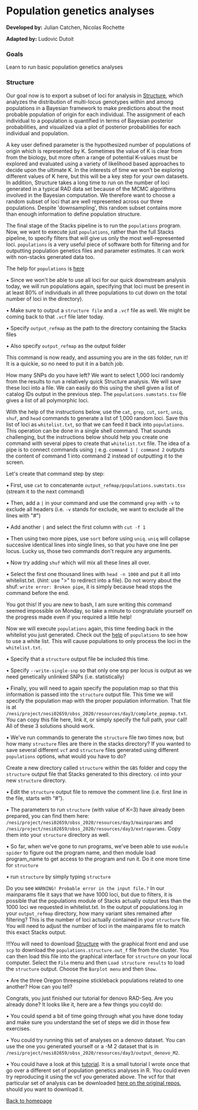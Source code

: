 # Population genetics analyses

**Developed by:** Julian Catchen, Nicolas Rochette

**Adapted by:** Ludovic Dutoit

### Goals
Learn to run basic population genetics analyses



### Structure

Our goal now is to export a subset of loci for analysis in [Structure](https://web.stanford.edu/group/pritchardlab/structure.html), which analyzes the distribution of multi-locus genotypes within and among populations in a Bayesian framework to make predictions about the most probable population of origin for each individual. The assignment of each individual to a population is quantified in terms of Bayesian posterior probabilities, and visualized via a plot of posterior probabilities for each individual and population.

A key user defined parameter is the hypothesized number of populations of origin which is represented by K. Sometimes the value of K is clear from from the biology, but more often a range of potential K-values must be explored and evaluated using a variety of likelihood based approaches to decide upon the ultimate K. In the interests of time we won’t be exploring different values of K here, but this will be a key step for your own datasets. In addition, Structure takes a long time to run on the number of loci generated in a typical RAD data set because of the MCMC algorithms involved in the Bayesian computation. We therefore want to choose a random subset of loci that are well represented across our three populations. Despite 'downsampling', this random subset contains more than enough information to define population structure.

The final stage of the Stacks pipeline is to run the `populations` program. Now, we want to execute just `populations`, rather than the full Stacks pipeline, to specify filters that will give us only the most well-represented loci. `populations` is a very useful piece of software both for filtering and for outputting population genetics files and parameter estimates. It can work with non-stacks generated data too.

The help for `populations` is [here](https://catchenlab.life.illinois.edu/stacks/comp/populations.php)

 • Since we won't be able to use all loci for our quick downstream analysis today, we will run populations again, specifying that loci must be present in at least 80% of individuals in all three populations to cut down on the total number of loci in the directory).

 • Make sure to output a `structure file` and a `.vcf` file as well. We might be coming back to that `.vcf` file later today.
 
 • Specify `output_refmap` as the path to the directory containing the Stacks files 
  
 • Also specify `output_refmap` as the output folder

This command is now ready, and assuming you are in the `GBS` folder, run it! It is a quickie, so no need to put it in a batch job.
 
How many SNPs do you have left? We want to select 1,000 loci randomly from the results to run a relatively quick Structure analysis. We will save these loci into a file. We can easily do this using the shell given a list of catalog IDs output in the previous step. The `populations.sumstats.tsv` file gives a list of all polymorphic loci. 

With the help of the instructions below, use the `cat`, `grep`, `cut`, `sort`, `uniq`, `shuf`, and `head` commands to generate a list of 1,000 random loci. Save this list of loci as `whitelist.txt`, so that we can feed it back into `populations`. This operation can be done in a single shell command. That sounds challenging, but the instructions below should help you create one command with several pipes to create that `whitelist.txt` file. The idea of a pipe is to connect commands using `|` e.g. `command 1 | command 2` outputs the content of command 1 into command 2 instead of outputting it to the screen.

Let's create that command step by step:

• First, use `cat` to concatenante `output_refmap/populations.sumstats.tsv` (stream it to the next command)

• Then, add a `|` in your command and use the command `grep` with `-v` to exclude all headers (i.e. `-v` stands for exclude, we want to exclude all the lines with "#")

• Add another `|` and select the first column with `cut -f 1`

• Then using two more pipes, use `sort` before using `uniq`. `uniq` will collapse succesive identical lines into single lines, so that you have one line per locus. Lucky us, those two commands don't require any arguments.

• Now try adding `shuf` which will mix all these lines all over. 

• Select the first one thousand lines with `head -n 1000` and put it all into whitelist.txt. (*hint*: use ">" to redirect into a file). Do not worry about the shuf: `write error: Broken pipe`, it is simply because head stops the command before the end.

You got this! If you are new to bash, I am sure writing this command seemed impossible on Monday, so take a minute to congratulate yourself on the progress made even if you required a little help!

Now we will execute `populations` again, this time feeding back in the whitelist you just generated. Check out the [help](https://catchenlab.life.illinois.edu/stacks/comp/populations.php) of `populations` to see how to use a white list. This will cause populations to only process the loci in the `whitelist.txt`. 

• Specify that a `structure` output file be included this time.
 
• Specify `--write-single-snp` so that only one snp per locus is output as we need genetically unlinked SNPs (i.e. statistically)

• Finally, you will need to again specify the population map so that this information is passed into the `structure` output file. This time we will specify the population map with the proper population information. That file is at `/nesi/project/nesi02659/obss_2020/resources/day3/complete_popmap.txt`. You can copy this file here, link it, or simply specify the full path, your call! All of these 3 solutions should work.

• We've run commands to generate the `structure` file two times now, but how many `structure` files are there in the stacks directory? If you wanted to save several different `vcf` and `structure` files generated using different `populations` options, what would you have to do?

Create a new directory called `structure` within the `GBS` folder and copy the `structure` output file that Stacks generated to this directory. `cd` into your new `structure` directory.

• Edit the `structure` output file to remove the comment line (i.e. first line in the file, starts with “#”).

• The parameters to run `structure` (with value of K=3) have already been prepared, you can find them here: `/nesi/project/nesi02659/obss_2020/resources/day3/mainparams` and `/nesi/project/nesi02659/obss_2020/resources/day3/extraparams`. Copy them into your `structure` directory as well.

• So far, when we've gone to run programs, we've been able to use `module spider` to figure out the program name, and then module load program_name to get access to the program and run it. Do it one more time for `structure`

•  run `structure` by simply typing `structure` 

Do you see `WARNING! Probable error in the input file.?` In our mainparams file it says that we have 1000 loci, but due to filters, it is possible that the populations module of Stacks actually output less than the 1000 loci we requested in whitelist.txt. In the output of populations.log in your `output_refmap` directory, how many variant sites remained after filtering? This is the number of loci actually contained in your `structure` file. You will need to adjust the number of loci in the mainparams file to match this exact Stacks output.

!!!You will need to download [Structure](https://web.stanford.edu/group/pritchardlab/structure_software/release_versions/v2.3.4/html/structure.html) with the graphical front end and use `scp` to download the `populations.structure.out_f` file from the cluster. You can then load this file into the graphical interface for `structure` on your local computer. Select the `File` menu and then `Load structure results` to load the `structure` output. Choose the `Barplot menu` and then `Show`.

• Are the three Oregon threespine stickleback populations related to one another? How can you tell?

Congrats, you just finished our tutorial for denovo RAD-Seq. Are you already done? It looks like it, here are a few things you coyld do:

• You could spend a bit of time going through what you have done today and make sure you understand the set of steps we did in those few exercises.

• You could try running this set of analyses on a denovo dataset. You can use the one you generated yourself or a -M 2 dataset that is in `/nesi/project/nesi02659/obss_2020/resources/day3/output_denovo_M2`.

• You could have a look at this [tutorial](populationstructure_tuto/populationstructure_tuto.md). It is a small tutorial I wrote once that go over a different set of population genetics analyses in R. You could even try reproducing it using the vcf you generated above. The vcf for that particular set of analysis can be downloaded [here on the original repos](https://github.com/ldutoit/bully_gbs/blob/master/output_files/populations.snps.vcf), should you want to download it.

[Back to homepage](../index.md)
